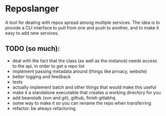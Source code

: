 
# Reposlanger

A tool for dealing with repos spread among multiple services. The idea is to provide a CLI interface to pull from one and push to another, and to make it easy to add new services.

## TODO (so much):

- deal with the fact that the class (as well as the instance) needs access to the api, in order to get a repo list
- implement passing metadata around (things like privacy, website)
- better logging and feedback
- tests
- actually implement batch and other things that would make this useful
- make it a standalone executable that creates a working directory for you
- add beanstalk (svn and git), github, finish gitlabhq
- some way to make it so you can rename the repo when transferring
- refactor. be always refactoring.
